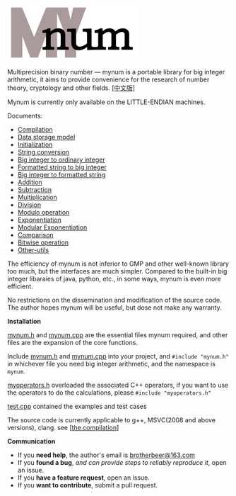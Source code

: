 ![logo](https://github.com/brotherbeer/mydocument/blob/master/mynum/mynum-logo.png?raw=true)

Multiprecision binary number — mynum is a portable library for big integer arithmetic, it aims to provide convenience for the research of number theory, cryptology and other fields. [\[中文版\]](https://github.com/brotherbeer/mydocument/blob/master/mynum/README-ch.md)

Mynum is currently only available on the LITTLE-ENDIAN machines.

Documents:

 * [Compilation](https://github.com/brotherbeer/mydocument/blob/master/mynum/compilation.md)
 * [Data storage model](https://github.com/brotherbeer/mydocument/blob/master/mynum/Storage.md)
 * [Initialization](https://github.com/brotherbeer/mydocument/blob/master/mynum/Initialization.md)
 * [String conversion](https://github.com/brotherbeer/mydocument/blob/master/mynum/String-conversion.md)
 * [Big integer to ordinary integer](https://github.com/brotherbeer/mydocument/blob/master/mynum/To-basic-integer.md)
 * [Formatted string to big integer](https://github.com/brotherbeer/mydocument/blob/master/mynum/Formatted-input.md)
 * [Big integer to formatted string](https://github.com/brotherbeer/mydocument/blob/master/mynum/Formatted-output.md)
 * [Addition](https://github.com/brotherbeer/mydocument/blob/master/mynum/Addition.md)
 * [Subtraction](https://github.com/brotherbeer/mydocument/blob/master/mynum/Subtraction.md)
 * [Multiplication](https://github.com/brotherbeer/mydocument/blob/master/mynum/Multiplication.md)
 * [Division](https://github.com/brotherbeer/mydocument/blob/master/mynum/Division.md)
 * [Modulo operation](https://github.com/brotherbeer/mydocument/blob/master/mynum/Modulo-operation.md)
 * [Exponentiation](https://github.com/brotherbeer/mydocument/blob/master/mynum/Exponentiation.md)
 * [Modular Exponentiation](https://github.com/brotherbeer/mydocument/blob/master/mynum/Modular-exponentiation.md)
 * [Comparison](https://github.com/brotherbeer/mydocument/blob/master/mynum/Comparison.md)
 * [Bitwise operation](https://github.com/brotherbeer/mydocument/blob/master/mynum/Bitwise-operation.md)
 * [Other-utils](https://github.com/brotherbeer/mydocument/blob/master/mynum/Other-utils.md)

The efficiency of mynum is not inferior to GMP and other well-known library too much, but the interfaces are much simpler.
Compared to the built-in big integer libaraies of java, python, etc., in some ways, mynum is even more efficient.

No restrictions on the dissemination and modification of the source code. The author hopes mynum will be useful, but dose not make any warranty.

[mynumheaderfile]: https://github.com/brotherbeer/mynum/blob/master/mynum.h
[mynumcppfile]: https://github.com/brotherbeer/mynum/blob/master/mynum.cpp
[myoperatorheaderfile]: https://github.com/brotherbeer/mynum/blob/master/operators.h
[testcppfile]: https://github.com/brotherbeer/mynum/blob/master/test.cpp

**Installation**

[mynum.h][mynumheaderfile] and [mynum.cpp][mynumcppfile] are the essential files mynum required, and other files are the expansion of the core functions.

Include [mynum.h][mynumheaderfile] and [mynum.cpp][mynumcppfile] into your project, and `#include "mynum.h"` in whichever file you need big integer arithmetic, and the namespace is `mynum`.

[myoperators.h][myoperatorheaderfile] overloaded the associated C++ operators, if you want to use the operators to do the calculations, please `#include "myoperators.h"`

[test.cpp][testcppfile] contained the examples and test cases

The source code is currently applicable to g++, MSVC(2008 and above versions), clang. see [\[the compilation\]](https://github.com/brotherbeer/mydocument/blob/master/mynum/compilation.md)

**Communication**

 * If you **need help**, the author's email is <brotherbeer@163.com>
 * If you **found a bug**, *and can provide steps to reliably reproduce it*, open an issue.
 * If you **have a feature request**, open an issue.
 * If you **want to contribute**, submit a pull request.
